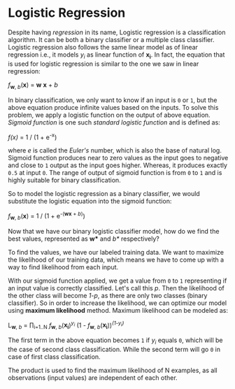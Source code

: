 # Logistic Regression

Despite having *regression* in its name, Logistic regression is a classification algorithm. It can be both a binary classifier or a multiple class classifier. Logistic regression also follows the same linear model as of linear regression i.e., it models *y<sub>i</sub>* as linear function of **x<sub>i</sub>**. In fact, the equation that is used for logistic regression is similar to the one we saw in linear regression:

*f*<sub>**w**, *b*</sub>(**x**) = **w** **x** + *b*

In binary classification, we only want to know if an input is `0` or `1`, but the above equation produce infinite values based on the inputs. To solve this problem, we apply a logistic function on the output of above equation. *Sigmoid function* is one such *standard logistic function* and is defined as:

*f(x)* = 1 / (1 + e<sup>-x</sup>)

where *e* is called the *Euler's* number, which is also the base of natural log. Sigmoid function produces near to zero values as the input goes to negative and close to `1` output as the input goes higher. Whereas, it produces exactly `0.5` at input `0`. The range of output of sigmoid function is from `0` to `1` and is highly suitable for binary classification.

So to model the logistic regression as a binary classifier, we would substitute the logistic equation into the sigmoid function:

*f*<sub>**w**, *b*</sub>(**x**) = 1 / (1 + e<sup>-(**wx** + *b*)</sup>)

Now that we have our binary logistic classifier model, how do we find the best values, represented as **w\*** and *b\** respectively?

To find the values, we have our labeled training data. We want to maximize the likelihood of our training data, which means we have to come up with a way to find likelihood from each input. 

With our sigmoid function applied, we get a value from `0` to `1` representing if an input value is correctly classified. Let's call this *p*. Then the likelihood of the other class will become *1-p*, as there are only two classes (binary classifier). So in order to increase the likelihood, we can optimize our model using **maximum likelihood** method. Maximum likelihood can be modeled as:

 L<sub>**w**, *b*</sub>  = ∏<sub>i=1..N</sub> *f*<sub>**w**, *b*</sub>(**x<sub>i</sub>**)<sup>*y<sub>i</sub></sup>* (1 - *f*<sub>**w**, *b*</sub>(**x<sub>i</sub>**))<sup>*(1-y<sub>i</sub>)</sup>*

The first term in the above equation becomes `1` if *y<sub>i</sub>* equals `0`, which will be the case of second class classification. While the second term will go `0` in case of first class classification.

The product is used to find the maximum likelihood of N examples, as all observations (input values) are independent of each other.
